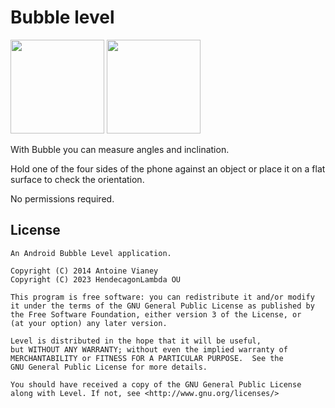# Bubble level

<img src="fastlane/metadata/android/en-US/images/phoneScreenshots/Bubble1.png" width="150"/> <img src="fastlane/metadata/android/en-US/images/phoneScreenshots/Bubble2.png" width="150"/>

With Bubble you can measure angles and inclination.

Hold one of the four sides of the phone against an object or place it on a flat surface to check the orientation.

No permissions required.

## License

```
An Android Bubble Level application.

Copyright (C) 2014 Antoine Vianey
Copyright (C) 2023 HendecagonLambda OU

This program is free software: you can redistribute it and/or modify
it under the terms of the GNU General Public License as published by
the Free Software Foundation, either version 3 of the License, or
(at your option) any later version.

Level is distributed in the hope that it will be useful,
but WITHOUT ANY WARRANTY; without even the implied warranty of
MERCHANTABILITY or FITNESS FOR A PARTICULAR PURPOSE.  See the
GNU General Public License for more details.

You should have received a copy of the GNU General Public License
along with Level. If not, see <http://www.gnu.org/licenses/>
```
